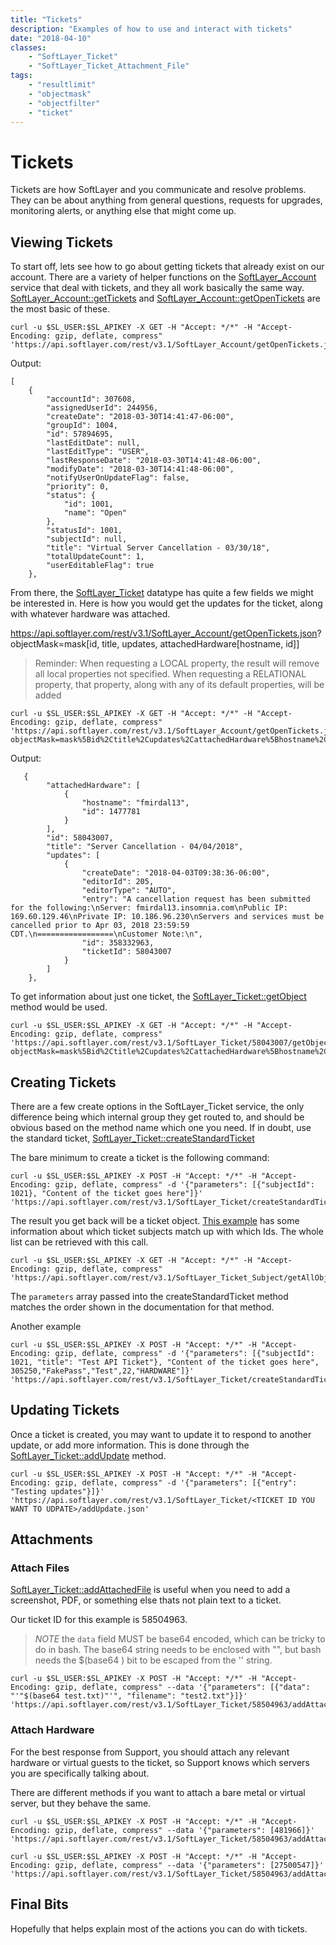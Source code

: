 ```yaml
---
title: "Tickets"
description: "Examples of how to use and interact with tickets"
date: "2018-04-10"
classes:
    - "SoftLayer_Ticket"
    - "SoftLayer_Ticket_Attachment_File"
tags:
    - "resultlimit"
    - "objectmask"
    - "objectfilter"
    - "ticket"
---
```




# Tickets
Tickets are how SoftLayer and you communicate and resolve problems. They can be about anything from general questions, requests for upgrades, monitoring alerts, or anything else that might come up.


## Viewing Tickets
To start off, lets see how to go about getting tickets that already exist on our account. There are a variety of helper functions on the [SoftLayer_Account](/reference/services/SoftLayer_Account/) service that deal with tickets, and they all work basically the same way.  [SoftLayer_Account::getTickets](/reference/services/SoftLayer_Account/getTickets/) and [SoftLayer_Account::getOpenTickets](/reference/services/SoftLayer_Account/getOpenTickets/) are the most basic of these. 

```
curl -u $SL_USER:$SL_APIKEY -X GET -H "Accept: */*" -H "Accept-Encoding: gzip, deflate, compress"  'https://api.softlayer.com/rest/v3.1/SoftLayer_Account/getOpenTickets.json'
```

Output:
```
[
    {
        "accountId": 307608,
        "assignedUserId": 244956,
        "createDate": "2018-03-30T14:41:47-06:00",
        "groupId": 1004,
        "id": 57894695,
        "lastEditDate": null,
        "lastEditType": "USER",
        "lastResponseDate": "2018-03-30T14:41:48-06:00",
        "modifyDate": "2018-03-30T14:41:48-06:00",
        "notifyUserOnUpdateFlag": false,
        "priority": 0,
        "status": {
            "id": 1001,
            "name": "Open"
        },
        "statusId": 1001,
        "subjectId": null,
        "title": "Virtual Server Cancellation - 03/30/18",
        "totalUpdateCount": 1,
        "userEditableFlag": true
    },
```

From there, the [SoftLayer_Ticket](/reference/datatypes/SoftLayer_Ticket/) datatype has quite a few fields we might be interested in.  Here is how you would get the updates for the ticket, along with whatever hardware was attached.


https://api.softlayer.com/rest/v3.1/SoftLayer_Account/getOpenTickets.json?
objectMask=mask[id, title, updates, attachedHardware[hostname, id]]

> Reminder: When requesting a LOCAL property, the result will remove all local properties not specified. When requesting a RELATIONAL property, that property, along with any of its default properties, will be added

```
curl -u $SL_USER:$SL_APIKEY -X GET -H "Accept: */*" -H "Accept-Encoding: gzip, deflate, compress"  'https://api.softlayer.com/rest/v3.1/SoftLayer_Account/getOpenTickets.json?objectMask=mask%5Bid%2Ctitle%2Cupdates%2CattachedHardware%5Bhostname%2Cid%5D%5D'
```
 
Output:

```
   {
        "attachedHardware": [
            {
                "hostname": "fmirdal13",
                "id": 1477781
            }
        ],
        "id": 58043007,
        "title": "Server Cancellation - 04/04/2018",
        "updates": [
            {
                "createDate": "2018-04-03T09:38:36-06:00",
                "editorId": 205,
                "editorType": "AUTO",
                "entry": "A cancellation request has been submitted for the following:\nServer: fmirdal13.insomnia.com\nPublic IP: 169.60.129.46\nPrivate IP: 10.186.96.230\nServers and services must be cancelled prior to Apr 03, 2018 23:59:59 CDT.\n=================\nCustomer Note:\n",
                "id": 358332963,
                "ticketId": 58043007
            }
        ]
    },
```


To get information about just one ticket, the [SoftLayer_Ticket::getObject](/reference/services/SoftLayer_Ticket/getObject) method would be used.

```
curl -u $SL_USER:$SL_APIKEY -X GET -H "Accept: */*" -H "Accept-Encoding: gzip, deflate, compress"  'https://api.softlayer.com/rest/v3.1/SoftLayer_Ticket/58043007/getObject.json?objectMask=mask%5Bid%2Ctitle%2Cupdates%2CattachedHardware%5Bhostname%2Cid%5D%5D'
```

## Creating Tickets
There are a few create options in the SoftLayer_Ticket service, the only difference being which internal group they get routed to, and should be obvious based on the method name which one you need. If in doubt, use the standard ticket, [SoftLayer_Ticket::createStandardTicket](/reference/services/SoftLayer_Ticket/createStandardTicket/)

The bare minimum to create a ticket is the following command:
```
curl -u $SL_USER:$SL_APIKEY -X POST -H "Accept: */*" -H "Accept-Encoding: gzip, deflate, compress" -d '{"parameters": [{"subjectId": 1021}, "Content of the ticket goes here"]}' 'https://api.softlayer.com/rest/v3.1/SoftLayer_Ticket/createStandardTicket.json'
```

The result you get back will be a ticket object. [This example](/python/create_ticket/) has some information about which ticket subjects match up with which Ids. The whole list can be retrieved with this call.

```
curl -u $SL_USER:$SL_APIKEY -X GET -H "Accept: */*" -H "Accept-Encoding: gzip, deflate, compress"  'https://api.softlayer.com/rest/v3.1/SoftLayer_Ticket_Subject/getAllObjects.json'
```


The `parameters` array passed into the createStandardTicket method matches the order shown in the documentation for that method.

Another example

```
curl -u $SL_USER:$SL_APIKEY -X POST -H "Accept: */*" -H "Accept-Encoding: gzip, deflate, compress" -d '{"parameters": [{"subjectId": 1021, "title": "Test API Ticket"}, "Content of the ticket goes here", 305250,"FakePass","Test",22,"HARDWARE"]}' 'https://api.softlayer.com/rest/v3.1/SoftLayer_Ticket/createStandardTicket.json'
```


## Updating Tickets

Once a ticket is created, you may want to update it to respond to another update, or add more information. This is done through the [SoftLayer_Ticket::addUpdate](/reference/services/SoftLayer_Ticket/addUpdate/) method.


```
curl -u $SL_USER:$SL_APIKEY -X POST -H "Accept: */*" -H "Accept-Encoding: gzip, deflate, compress" -d '{"parameters": [{"entry": "Testing updates"}]}' 'https://api.softlayer.com/rest/v3.1/SoftLayer_Ticket/<TICKET ID YOU WANT TO UDPATE>/addUpdate.json'
```


## Attachments

### Attach Files
[SoftLayer_Ticket::addAttachedFile](/reference/services/SoftLayer_Ticket/addAttachedFile/) is useful when you need to add a screenshot, PDF, or something else thats not plain text to a ticket. 

Our ticket ID for this example is 58504963. 

>*NOTE* the `data` field MUST be base64 encoded, which can be tricky to do in bash. The base64 string needs to be enclosed with "", but bash needs the $(base64 <file>) bit to be escaped from the '' string.

```
curl -u $SL_USER:$SL_APIKEY -X POST -H "Accept: */*" -H "Accept-Encoding: gzip, deflate, compress" --data '{"parameters": [{"data": "'"$(base64 test.txt)"'", "filename": "test2.txt"}]}' 'https://api.softlayer.com/rest/v3.1/SoftLayer_Ticket/58504963/addAttachedFile'
```

### Attach Hardware
For the best response from Support, you should attach any relevant hardware or virtual guests to the ticket, so Support knows which servers you are specifically talking about. 

There are different methods if you want to attach a bare metal or virtual server, but they behave the same.

```
curl -u $SL_USER:$SL_APIKEY -X POST -H "Accept: */*" -H "Accept-Encoding: gzip, deflate, compress" --data '{"parameters": [481966]}' 'https://api.softlayer.com/rest/v3.1/SoftLayer_Ticket/58504963/addAttachedHardware'

curl -u $SL_USER:$SL_APIKEY -X POST -H "Accept: */*" -H "Accept-Encoding: gzip, deflate, compress" --data '{"parameters": [27500547]}' 'https://api.softlayer.com/rest/v3.1/SoftLayer_Ticket/58504963/addAttachedVirtualGuest'
```




## Final Bits
Hopefully that helps explain most of the actions you can do with tickets. 

